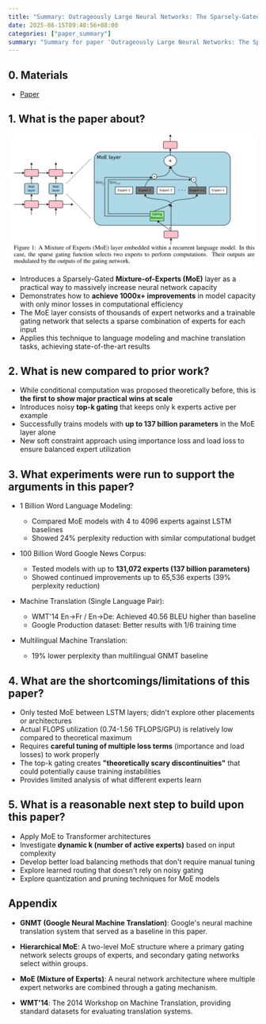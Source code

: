 ```yaml
---
title: "Summary: Outrageously Large Neural Networks: The Sparsely-Gated Mixture-Of-Experts Layer"
date: 2025-06-15T09:40:56+08:00
categories: ["paper_summary"]
summary: "Summary for paper 'Outrageously Large Neural Networks: The Sparsely-Gated Mixture-Of-Experts Layer'"
---
```


## 0. Materials

- [Paper](https://arxiv.org/pdf/1701.06538)

## 1. What is the paper about?

![image](architecture.png)

- Introduces a Sparsely-Gated **Mixture-of-Experts (MoE)** layer as a practical way to massively increase neural network capacity
- Demonstrates how to **achieve 1000x+ improvements** in model capacity with only minor losses in computational efficiency
- The MoE layer consists of thousands of expert networks and a trainable gating network that selects a sparse combination of experts for each input
- Applies this technique to language modeling and machine translation tasks, achieving state-of-the-art results

## 2. What is new compared to prior work?

- While conditional computation was proposed theoretically before, this is **the first to show major practical wins at scale**
- Introduces noisy **top-k gating** that keeps only k experts active per example
- Successfully trains models with **up to 137 billion parameters** in the MoE layer alone
- New soft constraint approach using importance loss and load loss to ensure balanced expert utilization

## 3. What experiments were run to support the arguments in this paper?

- 1 Billion Word Language Modeling:
  - Compared MoE models with 4 to 4096 experts against LSTM baselines
  - Showed 24% perplexity reduction with similar computational budget

- 100 Billion Word Google News Corpus:
  - Tested models with up to **131,072 experts (137 billion parameters)**
  - Showed continued improvements up to 65,536 experts (39% perplexity reduction)

- Machine Translation (Single Language Pair):

  - WMT'14 En→Fr / En->De: Achieved 40.56 BLEU higher than baseline
  - Google Production dataset: Better results with 1/6 training time

- Multilingual Machine Translation:
  - 19% lower perplexity than multilingual GNMT baseline

## 4. What are the shortcomings/limitations of this paper?

- Only tested MoE between LSTM layers; didn't explore other placements or architectures
- Actual FLOPS utilization (0.74-1.56 TFLOPS/GPU) is relatively low compared to theoretical maximum
- Requires **careful tuning of multiple loss terms** (importance and load losses) to work properly
- The top-k gating creates **"theoretically scary discontinuities"** that could potentially cause training instabilities
- Provides limited analysis of what different experts learn

## 5. What is a reasonable next step to build upon this paper?

- Apply MoE to Transformer architectures
- Investigate **dynamic k (number of active experts)** based on input complexity
- Develop better load balancing methods that don't require manual tuning
- Explore learned routing that doesn't rely on noisy gating
- Explore quantization and pruning techniques for MoE models

## Appendix

- **GNMT (Google Neural Machine Translation)**: Google's neural machine translation system that served as a baseline in this paper.

- **Hierarchical MoE**: A two-level MoE structure where a primary gating network selects groups of experts, and secondary gating networks select within groups.

- **MoE (Mixture of Experts)**: A neural network architecture where multiple expert networks are combined through a gating mechanism.

- **WMT'14**: The 2014 Workshop on Machine Translation, providing standard datasets for evaluating translation systems.
